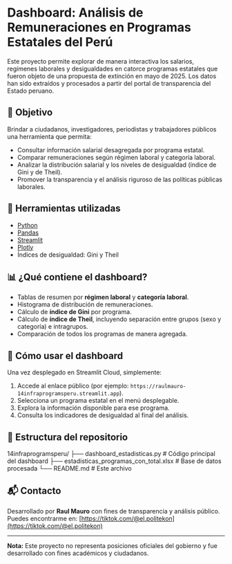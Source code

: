 # Dashboard: Análisis de Remuneraciones en Programas Estatales del Perú

Este proyecto permite explorar de manera interactiva los salarios, regímenes laborales y desigualdades en catorce programas estatales que fueron objeto de una propuesta de extinción en mayo de 2025. Los datos han sido extraídos y procesados a partir del portal de transparencia del Estado peruano.

## 🎯 Objetivo

Brindar a ciudadanos, investigadores, periodistas y trabajadores públicos una herramienta que permita:

- Consultar información salarial desagregada por programa estatal.
- Comparar remuneraciones según régimen laboral y categoría laboral.
- Analizar la distribución salarial y los niveles de desigualdad (índice de Gini y de Theil).
- Promover la transparencia y el análisis riguroso de las políticas públicas laborales.

## 🧰 Herramientas utilizadas

- [Python](https://www.python.org/)
- [Pandas](https://pandas.pydata.org/)
- [Streamlit](https://streamlit.io/)
- [Plotly](https://plotly.com/)
- Índices de desigualdad: Gini y Theil

## 📊 ¿Qué contiene el dashboard?

- Tablas de resumen por **régimen laboral** y **categoría laboral**.
- Histograma de distribución de remuneraciones.
- Cálculo de **índice de Gini** por programa.
- Cálculo de **índice de Theil**, incluyendo separación entre grupos (sexo y categoría) e intragrupos.
- Comparación de todos los programas de manera agregada.

## 🚀 Cómo usar el dashboard

Una vez desplegado en Streamlit Cloud, simplemente:

1. Accede al enlace público (por ejemplo: `https://raulmauro-14infraprogramsperu.streamlit.app`).
2. Selecciona un programa estatal en el menú desplegable.
3. Explora la información disponible para ese programa.
4. Consulta los indicadores de desigualdad al final del análisis.

## 📁 Estructura del repositorio

14infraprogramsperu/
├── dashboard_estadisticas.py # Código principal del dashboard
├── estadisticas_programas_con_total.xlsx # Base de datos procesada
└── README.md # Este archivo


## 📬 Contacto

Desarrollado por **Raul Mauro** con fines de transparencia y análisis público.  
Puedes encontrarme en: [https://tiktok.com/@el.politekon](https://tiktok.com/@el.politekon)

---

**Nota:** Este proyecto no representa posiciones oficiales del gobierno y fue desarrollado con fines académicos y ciudadanos.
